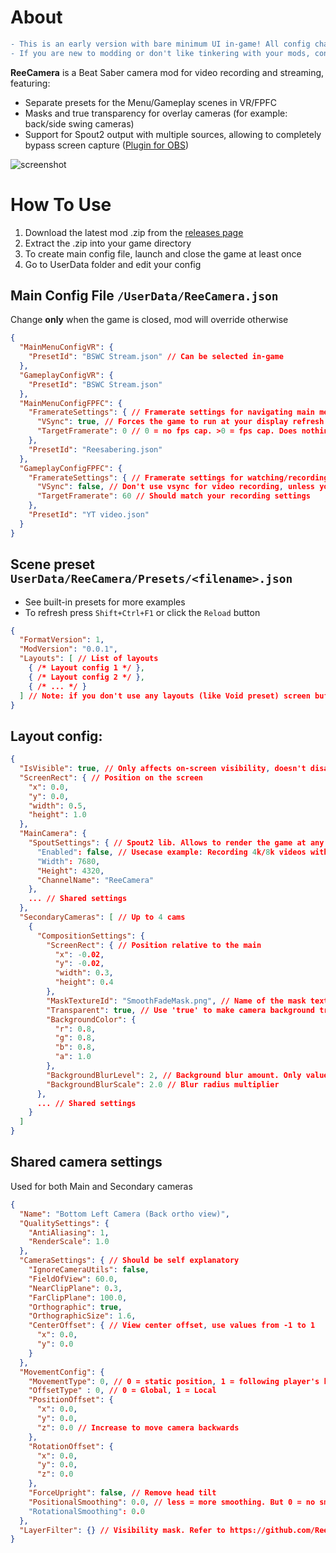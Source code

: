 ﻿# About
```diff
- This is an early version with bare minimum UI in-game! All config changes are done by manually editing config files
- If you are new to modding or don't like tinkering with your mods, consider using Camera2 mod instead
```

**ReeCamera** is a Beat Saber camera mod for video recording and streaming, featuring:
- Separate presets for the Menu/Gameplay scenes in VR/FPFC
- Masks and true transparency for overlay cameras (for example: back/side swing cameras)
- Support for Spout2 output with multiple sources, allowing to completely bypass screen capture ([Plugin for OBS](github.com/Off-World-Live/obs-spout2-plugin))

![screenshot](Media/screenshot.png)

# How To Use

1) Download the latest mod .zip from the [releases page](https://github.com/Reezonate/ReeCamera/releases)
2) Extract the .zip into your game directory
3) To create main config file, launch and close the game at least once
4) Go to UserData folder and edit your config

## Main Config File `/UserData/ReeCamera.json`
Change **only** when the game is closed, mod will override otherwise
```json
{
  "MainMenuConfigVR": {
    "PresetId": "BSWC Stream.json" // Can be selected in-game
  },
  "GameplayConfigVR": {
    "PresetId": "BSWC Stream.json"
  },
  "MainMenuConfigFPFC": {
    "FramerateSettings": { // Framerate settings for navigating main menu in FPFC
      "VSync": true, // Forces the game to run at your display refresh rate
      "TargetFramerate": 0 // 0 = no fps cap. >0 = fps cap. Does nothing if VSync is on
    },
    "PresetId": "Reesabering.json"
  },
  "GameplayConfigFPFC": {
    "FramerateSettings": { // Framerate settings for watching/recording replays in FPFC
      "VSync": false, // Don't use vsync for video recording, unless your native display refresh rate matches your video framerate
      "TargetFramerate": 60 // Should match your recording settings
    },
    "PresetId": "YT video.json"
  }
}
```

## Scene preset `UserData/ReeCamera/Presets/<filename>.json`
- See built-in presets for more examples
- To refresh press `Shift+Ctrl+F1` or click the `Reload` button
```json
{
  "FormatVersion": 1,
  "ModVersion": "0.0.1",
  "Layouts": [ // List of layouts
    { /* Layout config 1 */ },
    { /* Layout config 2 */ },
    { /* ... */ }
  ] // Note: if you don't use any layouts (like Void preset) screen buffer will stop updating and will become stuck at the last rendered frame in FPFC or will mirror HMD display in VR
}
```

## Layout config:
```json
{
  "IsVisible": true, // Only affects on-screen visibility, doesn't disable cameras and spout output.
  "ScreenRect": { // Position on the screen
    "x": 0.0,
    "y": 0.0,
    "width": 0.5,
    "height": 1.0
  },
  "MainCamera": {
    "SpoutSettings": { // Spout2 lib. Allows to render the game at any resolution directly to a supported app without screen capture. Plugin for OBS: github.com/Off-World-Live/obs-spout2-plugin
      "Enabled": false, // Usecase example: Recording 4k/8k videos without 4k/8k display. Note: screen overlays (like replay controls) are not captured with this method
      "Width": 7680,
      "Height": 4320,
      "ChannelName": "ReeCamera"
    },
    ... // Shared settings
  },
  "SecondaryCameras": [ // Up to 4 cams
    {
      "CompositionSettings": {
        "ScreenRect": { // Position relative to the main
          "x": -0.02,
          "y": -0.02,
          "width": 0.3,
          "height": 0.4
        },
        "MaskTextureId": "SmoothFadeMask.png", // Name of the mask texture file from /UserData/ReeCamera/CustomTextures/
        "Transparent": true, // Use 'true' to make camera background transparent. Make sure to exclude 'Skybox' layer (29) for such cameras 
        "BackgroundColor": {
          "r": 0.8,
          "g": 0.8,
          "b": 0.8,
          "a": 1.0
        },
        "BackgroundBlurLevel": 2, // Background blur amount. Only values from 0 to 5. Very GPU heavy (except 0 ofc)
        "BackgroundBlurScale": 2.0 // Blur radius multiplier
      },
      ... // Shared settings
    }
  ]
}
```

## Shared camera settings 
Used for both Main and Secondary cameras
```json
{
  "Name": "Bottom Left Camera (Back ortho view)",
  "QualitySettings": {
    "AntiAliasing": 1,
    "RenderScale": 1.0
  },
  "CameraSettings": { // Should be self explanatory
    "IgnoreCameraUtils": false,
    "FieldOfView": 60.0,
    "NearClipPlane": 0.3,
    "FarClipPlane": 100.0,
    "Orthographic": true,
    "OrthographicSize": 1.6,
    "CenterOffset": { // View center offset, use values from -1 to 1
      "x": 0.0,
      "y": 0.0
    }
  },
  "MovementConfig": {
    "MovementType": 0, // 0 = static position, 1 = following player's head
    "OffsetType" : 0, // 0 = Global, 1 = Local
    "PositionOffset": {
      "x": 0.0,
      "y": 0.0,
      "z": 0.0 // Increase to move camera backwards
    },
    "RotationOffset": {
      "x": 0.0,
      "y": 0.0,
      "z": 0.0
    },
    "ForceUpright": false, // Remove head tilt
    "PositionalSmoothing": 0.0, // less = more smoothing. But 0 = no smoothing :D
    "RotationalSmoothing": 0.0
  },
  "LayerFilter": {} // Visibility mask. Refer to https://github.com/Reezonate/CameraUtils/blob/master/Source/Core/VisibilityLayer.cs
}
```